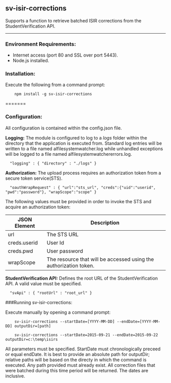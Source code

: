 <a name="module_sv-isir-corrections"></a>
## sv-isir-corrections
Supports a function to retrieve batched ISIR corrections from the StudentVerification API.***### Environment Requirements:* Internet access (port 80 and SSL over port 5443).* Node.js installed.### Installation:Execute the following from a command prompt:		npm install -g sv-isir-corrections
=======### Configuration:All configuration is contained within the config.json file.**Logging:** The module is configured to log to a _logs_ folder within the directory that the application is executed from.Standard log entries will be written to a file named alfilesystemwatcher.log while unhandled exceptions willbe logged to a file named alfilesystemwatchererrors.log.      "logging" : { "directory" : "./logs" }**Authorization:** The upload process requires an authorization token from a secure token service(STS).      "oauthWrapRequest" : { "url":"sts_url", "creds":{"uid":"userid", "pwd":"password"}, "wrapScope":"scope" }The following values must be provided in order to invoke the STS and acquire an authorization token:JSON Element | Description-------------|--------------------------------------------------------------------------url | The STS URLcreds.userid | User Idcreds.pwd | User passwordwrapScope | The resource that will be accessed using the authorization token.**StudentVerification API:** Defines the root URL of the StudentVerification API. A valid value must be specified.      "svApi" : { "rootUrl" : "root_url" }###Running sv-isir-corrections:Execute manually by opening a command prompt:		sv-isir-corrections --startDate=[YYYY-MM-DD] --endDate=[YYYY-MM-DD] outputDir=[path]				sv-isir-corrections --startDate=2015-09-21 --endDate=2015-09-22 outputDir=c:\temp\isirsAll parameters must be specified. StartDate must chronologically preceed or equal endDate.It is best to provide an absolute path for outputDir; relative paths will be based on the directy in whichthe command is executed. Any path provided must already exist.All correction files that were batched during this time period will be returned. The dates are inclusive.

